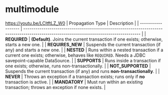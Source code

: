 # multimodule

https://youtu.be/LCltftLZ_W0
| Propagation Type   | Description                                                                                                                              |
| ------------------ | ---------------------------------------------------------------------------------------------------------------------------------------- |
| **REQUIRED**       | **(Default)**. Joins the current transaction if one exists; otherwise, starts a new one.                                                 |
| **REQUIRES\_NEW**  | Suspends the current transaction (if any) and starts a new one.                                                                          |
| **NESTED**         | Runs within a nested transaction if a current one exists; otherwise, behaves like `REQUIRED`. Needs a JDBC savepoint-capable DataSource. |
| **SUPPORTS**       | Runs inside a transaction if one exists; otherwise, runs non-transactionally.                                                            |
| **NOT\_SUPPORTED** | Suspends the current transaction (if any) and runs **non-transactionally**.                                                              |
| **NEVER**          | Throws an exception if a transaction exists; runs only if **no** transaction is active.                                                  |
| **MANDATORY**      | Must run within an existing transaction; throws an exception if none exists.                                                             |
